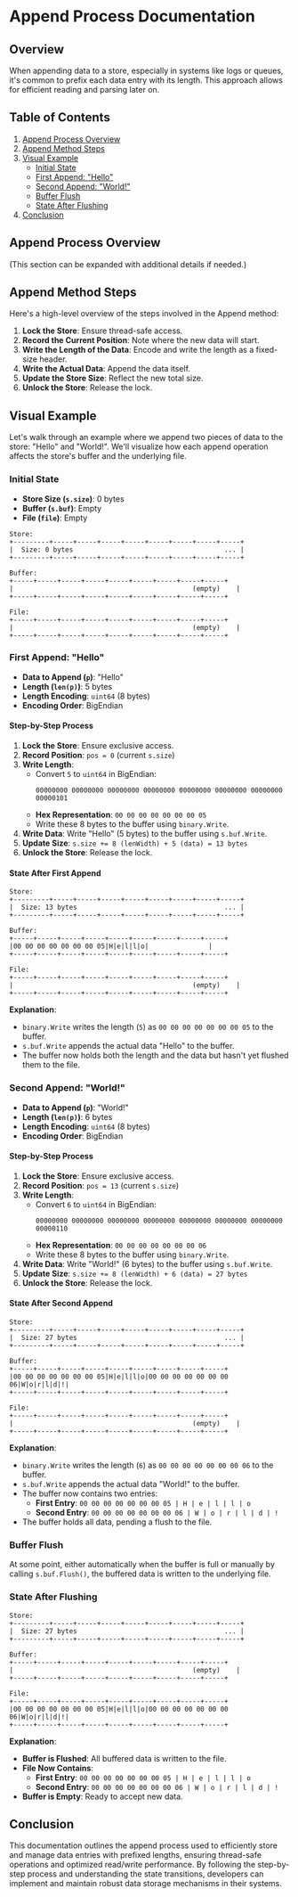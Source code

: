# Append Process Documentation

## Overview

When appending data to a store, especially in systems like logs or queues, it's common to prefix each data entry with its length. This approach allows for efficient reading and parsing later on.

## Table of Contents

1. [Append Process Overview](#append-process-overview)
2. [Append Method Steps](#append-method-steps)
3. [Visual Example](#visual-example)
   - [Initial State](#initial-state)
   - [First Append: "Hello"](#first-append-hello)
   - [Second Append: "World!"](#second-append-world)
   - [Buffer Flush](#buffer-flush)
   - [State After Flushing](#state-after-flushing)
4. [Conclusion](#conclusion)

## Append Process Overview

(This section can be expanded with additional details if needed.)

## Append Method Steps

Here's a high-level overview of the steps involved in the Append method:

1. **Lock the Store**: Ensure thread-safe access.
2. **Record the Current Position**: Note where the new data will start.
3. **Write the Length of the Data**: Encode and write the length as a fixed-size header.
4. **Write the Actual Data**: Append the data itself.
5. **Update the Store Size**: Reflect the new total size.
6. **Unlock the Store**: Release the lock.

## Visual Example

Let's walk through an example where we append two pieces of data to the store: "Hello" and "World!". We'll visualize how each append operation affects the store's buffer and the underlying file.

### Initial State

- **Store Size (`s.size`)**: 0 bytes
- **Buffer (`s.buf`)**: Empty
- **File (`file`)**: Empty

```
Store:
+---------+-----+-----+-----+-----+-----+-----+-----+-----+
|  Size: 0 bytes                                      ... |
+---------+-----+-----+-----+-----+-----+-----+-----+-----+

Buffer:
+-----+-----+-----+-----+-----+-----+-----+-----+-----+
|                                             (empty)    |
+-----+-----+-----+-----+-----+-----+-----+-----+-----+

File:
+-----+-----+-----+-----+-----+-----+-----+-----+-----+
|                                             (empty)    |
+-----+-----+-----+-----+-----+-----+-----+-----+-----+
```

### First Append: "Hello"

- **Data to Append (`p`)**: "Hello"
- **Length (`len(p)`)**: 5 bytes
- **Length Encoding**: `uint64` (8 bytes)
- **Encoding Order**: BigEndian

#### Step-by-Step Process

1. **Lock the Store**: Ensure exclusive access.
2. **Record Position**: `pos = 0` (current `s.size`)
3. **Write Length**:
   - Convert `5` to `uint64` in BigEndian:
     ```
     00000000 00000000 00000000 00000000 00000000 00000000 00000000 00000101
     ```
   - **Hex Representation**: `00 00 00 00 00 00 00 05`
   - Write these 8 bytes to the buffer using `binary.Write`.
4. **Write Data**: Write "Hello" (5 bytes) to the buffer using `s.buf.Write`.
5. **Update Size**: `s.size += 8 (lenWidth) + 5 (data) = 13 bytes`
6. **Unlock the Store**: Release the lock.

#### State After First Append

```
Store:
+---------+-----+-----+-----+-----+-----+-----+-----+-----+
|  Size: 13 bytes                                     ... |
+---------+-----+-----+-----+-----+-----+-----+-----+-----+

Buffer:
+-----+-----+-----+-----+-----+-----+-----+-----+-----+
|00 00 00 00 00 00 00 05|H|e|l|l|o|               |
+-----+-----+-----+-----+-----+-----+-----+-----+-----+

File:
+-----+-----+-----+-----+-----+-----+-----+-----+-----+
|                                             (empty)    |
+-----+-----+-----+-----+-----+-----+-----+-----+-----+
```

**Explanation**:

- `binary.Write` writes the length (`5`) as `00 00 00 00 00 00 00 05` to the buffer.
- `s.buf.Write` appends the actual data "Hello" to the buffer.
- The buffer now holds both the length and the data but hasn't yet flushed them to the file.

### Second Append: "World!"

- **Data to Append (`p`)**: "World!"
- **Length (`len(p)`)**: 6 bytes
- **Length Encoding**: `uint64` (8 bytes)
- **Encoding Order**: BigEndian

#### Step-by-Step Process

1. **Lock the Store**: Ensure exclusive access.
2. **Record Position**: `pos = 13` (current `s.size`)
3. **Write Length**:
   - Convert `6` to `uint64` in BigEndian:
     ```
     00000000 00000000 00000000 00000000 00000000 00000000 00000000 00000110
     ```
   - **Hex Representation**: `00 00 00 00 00 00 00 06`
   - Write these 8 bytes to the buffer using `binary.Write`.
4. **Write Data**: Write "World!" (6 bytes) to the buffer using `s.buf.Write`.
5. **Update Size**: `s.size += 8 (lenWidth) + 6 (data) = 27 bytes`
6. **Unlock the Store**: Release the lock.

#### State After Second Append

```
Store:
+---------+-----+-----+-----+-----+-----+-----+-----+-----+
|  Size: 27 bytes                                     ... |
+---------+-----+-----+-----+-----+-----+-----+-----+-----+

Buffer:
+-----+-----+-----+-----+-----+-----+-----+-----+-----+
|00 00 00 00 00 00 00 05|H|e|l|l|o|00 00 00 00 00 00 00 06|W|o|r|l|d|!|
+-----+-----+-----+-----+-----+-----+-----+-----+-----+

File:
+-----+-----+-----+-----+-----+-----+-----+-----+-----+
|                                             (empty)    |
+-----+-----+-----+-----+-----+-----+-----+-----+-----+
```

**Explanation**:

- `binary.Write` writes the length (`6`) as `00 00 00 00 00 00 00 06` to the buffer.
- `s.buf.Write` appends the actual data "World!" to the buffer.
- The buffer now contains two entries:
  - **First Entry**: `00 00 00 00 00 00 00 05 | H | e | l | l | o`
  - **Second Entry**: `00 00 00 00 00 00 00 06 | W | o | r | l | d | !`
- The buffer holds all data, pending a flush to the file.

### Buffer Flush

At some point, either automatically when the buffer is full or manually by calling `s.buf.Flush()`, the buffered data is written to the underlying file.

### State After Flushing

```
Store:
+---------+-----+-----+-----+-----+-----+-----+-----+-----+
|  Size: 27 bytes                                     ... |
+---------+-----+-----+-----+-----+-----+-----+-----+-----+

Buffer:
+-----+-----+-----+-----+-----+-----+-----+-----+-----+
|                                             (empty)    |
+-----+-----+-----+-----+-----+-----+-----+-----+-----+

File:
+-----+-----+-----+-----+-----+-----+-----+-----+-----+
|00 00 00 00 00 00 00 05|H|e|l|l|o|00 00 00 00 00 00 00 06|W|o|r|l|d|!|
+-----+-----+-----+-----+-----+-----+-----+-----+-----+
```

**Explanation**:

- **Buffer is Flushed**: All buffered data is written to the file.
- **File Now Contains**:
  - **First Entry**: `00 00 00 00 00 00 00 05 | H | e | l | l | o`
  - **Second Entry**: `00 00 00 00 00 00 00 06 | W | o | r | l | d | !`
- **Buffer is Empty**: Ready to accept new data.

## Conclusion

This documentation outlines the append process used to efficiently store and manage data entries with prefixed lengths, ensuring thread-safe operations and optimized read/write performance. By following the step-by-step process and understanding the state transitions, developers can implement and maintain robust data storage mechanisms in their systems.
